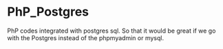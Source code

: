 # PhP_Postgres
PhP codes integrated with postgres sql. So that it would be great if we go with the Postgres instead of the phpmyadmin or mysql.
